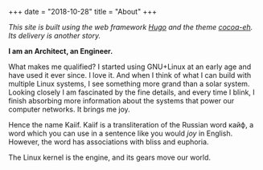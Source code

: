 +++
date = "2018-10-28"
title = "About"
+++

_This site is built using the web framework [Hugo](https://github.com/gohugoio/hugo) and the theme [cocoa-eh](https://github.com/mtn/cocoa-eh-hugo-theme). Its delivery is another story._ 

**I am an Architect, an Engineer.**

What makes me qualified? I started using GNU+Linux at an early age and have used it ever since. I love it. And when I think of what I can build with multiple Linux systems, I see something more grand than a solar system. Looking closely I am fascinated by the fine details, and every time I blink, I finish absorbing more information about the systems that power our computer networks. It brings me joy.

Hence the name Kaiif. Kaiif is a transliteration of the Russian word кайф, a word which you can use in a sentence like you would _joy_ in English. However, the word has associations with bliss and euphoria.

The Linux kernel is the engine, and its gears move our world.

